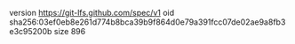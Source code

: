 version https://git-lfs.github.com/spec/v1
oid sha256:03ef0eb8e261d774b8bca39b9f864d0e79a391fcc07de02ae9a8fb3e3c95200b
size 896
